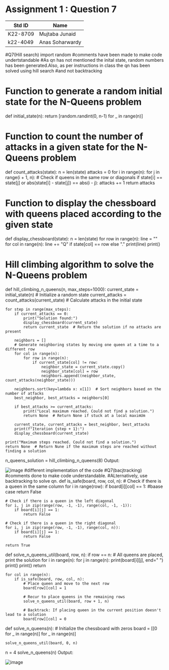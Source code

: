 # Assignment 1 : Question 7
|Std ID|Name|
|------|-|
|K22-8709|Mujtaba Junaid|
|k22-4049|Anas Soharwardy|
#Q7(Hill search)
import random
#comments have been made to make code undertstandable
#As qn has not mentioned the inital state, random numbers has been generated.Also, as per instructions in class the qn has been solved using hill search
#and not backtracking
# Function to generate a random initial state for the N-Queens problem
def initial_state(n):
    return [random.randint(0, n-1) for _ in range(n)]

# Function to count the number of attacks in a given state for the N-Queens problem
def count_attacks(state):
    n = len(state)
    attacks = 0
    for i in range(n):
        for j in range(i + 1, n):
            # Check if queens in the same row or diagonals
            if state[i] == state[j] or abs(state[i] - state[j]) == abs(i - j):
                attacks += 1
    return attacks

# Function to display the chessboard with queens placed according to the given state
def display_chessboard(state):
    n = len(state)
    for row in range(n):
        line = ""
        for col in range(n):
            line += "Q" if state[col] == row else "."
        print(line)
    print()

# Hill climbing algorithm to solve the N-Queens problem
def hill_climbing_n_queens(n, max_steps=1000):
    current_state = initial_state(n)  # Initialize a random state
    current_attacks = count_attacks(current_state)  # Calculate attacks in the initial state

    for step in range(max_steps):
        if current_attacks == 0:
            print("Solution found:")
            display_chessboard(current_state)
            return current_state  # Return the solution if no attacks are present

        neighbors = []
        # Generate neighboring states by moving one queen at a time to a different row
        for col in range(n):
            for row in range(n):
                if current_state[col] != row:
                    neighbor_state = current_state.copy()
                    neighbor_state[col] = row
                    neighbors.append((neighbor_state, count_attacks(neighbor_state)))

        neighbors.sort(key=lambda x: x[1])  # Sort neighbors based on the number of atfacks
        best_neighbor, best_attacks = neighbors[0]

        if best_attacks >= current_attacks:
            print("Local maximum reached. Could not find a solution.")
            return None  # Return None if stuck at a local maximUm

        current_state, current_attacks = best_neighbor, best_attacks
        print(f"Iteration {step + 1}:")
        display_chessboard(current_state)

    print("Maximum steps reached. Could not find a solution.")
    return None  # Return Nune if the maximum steps are reached without finding a solution

n_queens_solution = hill_climbing_n_queens(8)
Output:

![image](https://github.com/NUCES-Khi/assign1-7questions-anas-mujtaba/assets/160864816/3b3855aa-048f-4697-98f1-474b858f19e3)
#different implementation of the code
#Q7(bacjtracking)
#comments done to make code understandable.
#ALternatively, use backtracking to solve qn.
def is_safe(board, row, col, n):
    # Check if there is a queen in the same column
    for i in range(row):
        if board[i][col] == 1: #baase case
            return False

    # Check if there is a queen in the left diagonal
    for i, j in zip(range(row, -1, -1), range(col, -1, -1)):
        if board[i][j] == 1:
            return False

    # Check if there is a queen in the right diagonal
    for i, j in zip(range(row, -1, -1), range(col, n)):
        if board[i][j] == 1:
            return False

    return True

def solve_n_queens_util(board, row, n):
    if row == n:
        # All queens are placed, print the solution
        for i in range(n):
            for j in range(n):
                print(board[i][j], end=" ")
            print()
        print()
        return

    for col in range(n):
        if is_safe(board, row, col, n):
            # Place queen and move to the next row
            board[row][col] = 1

            # Recur to place queens in the remaining rows
            solve_n_queens_util(board, row + 1, n)

            # Backtrack: If placing queen in the current position doesn't lead to a solution
            board[row][col] = 0

def solve_n_queens(n):
    # Initialize the chessboard with zeros
    board = [[0 for _ in range(n)] for _ in range(n)]

    solve_n_queens_util(board, 0, n)

n = 4
solve_n_queens(n)
Output:

![image](https://github.com/NUCES-Khi/assign1-7questions-anas-mujtaba/assets/160864816/58bea826-99b4-4cfb-97f9-6a8118191018)
  


